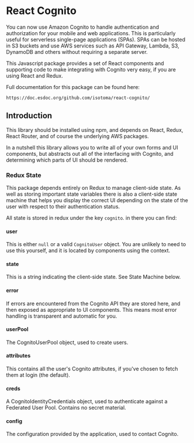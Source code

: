 # React Cognito

You can now use Amazon Cognito to handle authentication and authorization for
your mobile and web applications.  This is particularly useful for serverless
single-page applications (SPAs).  SPAs can be hosted in S3 buckets and use AWS
services such as API Gateway, Lambda, S3, DynamoDB and others without requiring
a separate server.

This Javascript package provides a set of React components and supporting code
to make integrating with Cognito very easy, if you are using React and Redux.

Full documentation for this package can be found here:

    https://doc.esdoc.org/github.com/isotoma/react-cognito/

## Introduction

This library should be installed using npm, and depends on React, Redux, React
Router, and of course the underlying AWS packages.

In a nutshell this library allows you to write all of your own forms and UI
components, but abstracts out all of the interfacing with Cognito, and
determining which parts of UI should be rendered.

### Redux State

This package depends entirely on Redux to manage client-side state.  As well as
storing important state variables there is also a client-side state machine
that helps you display the correct UI depending on the state of the user with
respect to their authentication status.

All state is stored in redux under the key `cognito`. in there you can find:

#### user

This is either `null` or a valid `CognitoUser` object.  You are unlikely to
need to use this yourself, and it is located by components using the context.

#### state

This is a string indicating the client-side state.  See State Machine below.

#### error

If errors are encountered from the Cognito API they are stored here, and then
exposed as appropriate to UI components.  This means most error handling is
transparent and automatic for you.

#### userPool

The CognitoUserPool object, used to create users.

#### attributes

This contains all the user's Cognito attributes, if you've chosen to fetch them at login (the default).

#### creds

A CognitoIdentityCredentials object, used to authenticate against a Federated
User Pool.  Contains no secret material.

#### config

The configuration provided by the application, used to contact Cognito.

